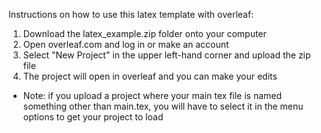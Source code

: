 Instructions on how to use this latex template with overleaf:

1. Download the latex_example.zip folder onto your computer
2. Open overleaf.com and log in or make an account
3. Select "New Project" in the upper left-hand corner and upload the zip file
4. The project will open in overleaf and you can make your edits

* Note: if you upload a project where your main tex file is named something other than main.tex, you will have to select it in the menu options to get your project to load
